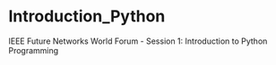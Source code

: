 # Introduction_Python
IEEE Future Networks World Forum - Session 1: Introduction to Python Programming
